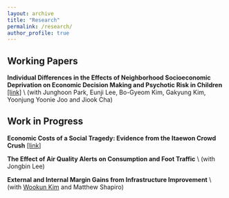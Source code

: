 ```yaml
---
layout: archive
title: "Research"
permalink: /research/
author_profile: true
---
```


## Working Papers
**Individual Differences in the Effects of Neighborhood Socioeconomic Deprivation on Economic Decision Making and Psychotic Risk in Children** [[link]](https://doi.org/10.21203/rs.3.rs-4618474/v1) \\
(with Junghoon Park, Eunji Lee, Bo-Gyeom Kim, Gakyung Kim, Yoonjung Yoonie Joo and Jiook Cha) 

## Work in Progress
**Economic Costs of a Social Tragedy: Evidence from the Itaewon Crowd Crush** [[link]](https://minnnjecho.github.io/files/v2_paper.pdf) 

**The Effect of Air Quality Alerts on Consumption and Foot Traffic** \\
(with Jongbin Lee) 

**External and Internal Margin Gains from Infrastructure Improvement**  \\
(with [Wookun Kim](https://www.wookunkim.com/) and  Matthew Shapiro)
